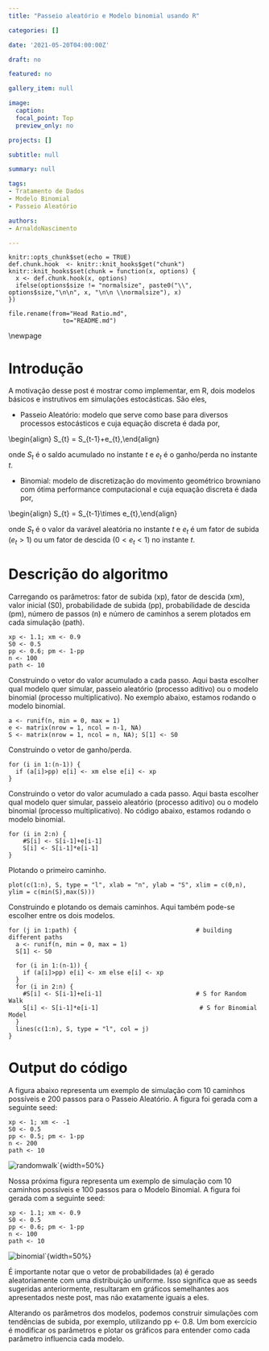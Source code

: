 ```yaml
---
title: "Passeio aleatório e Modelo binomial usando R"

categories: []

date: '2021-05-20T04:00:00Z' 

draft: no

featured: no

gallery_item: null

image:
  caption: 
  focal_point: Top
  preview_only: no

projects: []

subtitle: null

summary: null

tags: 
- Tratamento de Dados
- Modelo Binomial
- Passeio Aleatório

authors:
- ArnaldoNascimento

---
```



```{r setup, include=FALSE}
knitr::opts_chunk$set(echo = TRUE)
def.chunk.hook  <- knitr::knit_hooks$get("chunk")
knitr::knit_hooks$set(chunk = function(x, options) {
  x <- def.chunk.hook(x, options)
  ifelse(options$size != "normalsize", paste0("\\", options$size,"\n\n", x, "\n\n \\normalsize"), x)
})

file.rename(from="Head Ratio.md", 
               to="README.md") 
```
\newpage

# Introdução
A motivação desse post é mostrar como implementar, em R, dois modelos básicos e instrutivos em simulações estocásticas. São eles,

- Passeio Aleatório: modelo que serve como base para diversos processos estocásticos e cuja equação discreta é dada por,

\begin{align} S_{t} = S_{t-1}+e_{t},\end{align} 

onde $S_t$ é o saldo acumulado no instante $t$ e $e_{t}$ é o ganho/perda no instante $t$.

- Binomial: modelo de discretização do movimento geométrico browniano com ótima performance computacional e cuja equação discreta é dada por,

\begin{align} S_{t} = S_{t-1}\times e_{t},\end{align}

onde $S_t$ é o valor da varável aleatória no instante $t$ e $e_{t}$ é um fator de subida ($e_{t}>1$) ou um fator de descida ($0<e_{t}<1$) no instante $t$.

# Descrição do algoritmo 
Carregando os parâmetros: fator de subida (xp), fator de descida (xm), valor inicial (S0), probabilidade de subida (pp), probabilidade de descida (pm), número de passos (n) e número de caminhos a serem plotados em cada simulação (path).

```{r}
xp <- 1.1; xm <- 0.9         
S0 <- 0.5                   
pp <- 0.6; pm <- 1-pp        
n <- 100                    
path <- 10
```

Construindo o vetor do valor acumulado a cada passo. Aqui basta escolher qual modelo quer simular, passeio aleatório (processo aditivo) ou o modelo binomial (processo multiplicativo). No exemplo abaixo, estamos rodando o modelo binomial.

```{r}
a <- runif(n, min = 0, max = 1)                    
e <- matrix(nrow = 1, ncol = n-1, NA)               
S <- matrix(nrow = 1, ncol = n, NA); S[1] <- S0
```

Construindo o vetor de ganho/perda.

```{r}
for (i in 1:(n-1)) {
  if (a[i]>pp) e[i] <- xm else e[i] <- xp           
}
```

Construindo o vetor do valor acumulado a cada passo. Aqui basta escolher qual modelo quer simular, passeio aleatório (processo aditivo) ou o modelo binomial (processo multiplicativo). No código abaixo, estamos rodando o modelo binomial.

```{r}
for (i in 2:n) {
    #S[i] <- S[i-1]+e[i-1]                         
    S[i] <- S[i-1]*e[i-1]                          
}
```

Plotando o primeiro caminho.

```{r}
plot(c(1:n), S, type = "l", xlab = "n", ylab = "S", xlim = c(0,n), ylim = c(min(S),max(S)))
```

Construindo e plotando os demais caminhos. Aqui também pode-se escolher entre os dois modelos.


```{r}
for (j in 1:path) {                                 # building different paths
  a <- runif(n, min = 0, max = 1)
  S[1] <- S0
 
  for (i in 1:(n-1)) {
    if (a[i]>pp) e[i] <- xm else e[i] <- xp
  }
  for (i in 2:n) {
    #S[i] <- S[i-1]+e[i-1]                          # S for Random Walk
    S[i] <- S[i-1]*e[i-1]                            # S for Binomial Model
  }
  lines(c(1:n), S, type = "l", col = j)            
}
```

# Output do código

A figura abaixo representa um exemplo de simulação com 10 caminhos possíveis e 200 passos para o Passeio Aleatório. A figura foi gerada com a seguinte seed:

```{r}
xp <- 1; xm <- -1         
S0 <- 0.5                    
pp <- 0.5; pm <- 1-pp        
n <- 200                     
path <- 10 
```
![randomwalk`](RandomWalk.png){width=50%}

Nossa próxima figura representa um exemplo de simulação com 10 caminhos possíveis e 100 passos para o Modelo Binomial. A figura foi gerada com a seguinte seed:

```{r}
xp <- 1.1; xm <- 0.9        
S0 <- 0.5                   
pp <- 0.6; pm <- 1-pp       
n <- 100                    
path <- 10  
```

![binomial`](Binomial.png){width=50%}

É importante notar que o vetor de probabilidades (a) é gerado aleatoriamente com uma distribuição uniforme. Isso significa que as seeds sugeridas anteriormente, resultaram em gráficos semelhantes aos apresentados neste post, mas não exatamente iguais a eles.

Alterando os parâmetros dos modelos, podemos construir simulações com tendências de subida, por exemplo, utilizando pp <- 0.8. Um bom exercício é modificar os parâmetros e plotar os gráficos para entender como cada parâmetro influencia cada modelo.
